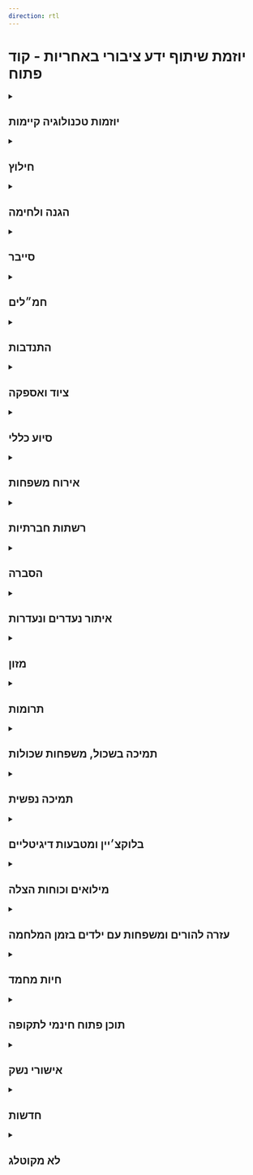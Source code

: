 ```yaml
---
direction: rtl
---
```

# **יוזמת שיתוף ידע ציבורי באחריות - קוד פתוח**

<details class="links-section" id="initiatives">
<summary class="links-section-title" markdown="1" >

## יוזמות טכנולוגיה קיימות

<div class="open-caret"></div>
</summary>
<div class="links-section-content" markdown="1">
{% include_relative docs/_links/initiatives.md %}
</div>
</details>

<details class="links-section"  id="evacuate">
<summary class="links-section-title" markdown="1">

## חילוץ

<div class="open-caret"></div>
</summary>
<div class="links-section-content" markdown="1">
{% include_relative docs/_links/evacuate.md %}
</div>
</details>

<details class="links-section" id="protect">
<summary class="links-section-title" markdown="1">

## הגנה ולחימה

<div class="open-caret"></div>
</summary>
<div class="links-section-content" markdown="1">
{% include_relative docs/_links/protect.md %}
</div>
</details>

<details class="links-section" id="cyber">
<summary class="links-section-title" markdown="1">

## סייבר

<div class="open-caret"></div>
</summary>
<div class="links-section-content" markdown="1">
{% include_relative docs/_links/cyber.md %}
</div>
</details>

<details class="links-section" id="hamal">
<summary class="links-section-title" markdown="1">

## חמ״לים

<div class="open-caret"></div>
</summary>
<div class="links-section-content" markdown="1">
{% include_relative docs/_links/hamal.md %}
</div>
</details>

<details class="links-section"  id="volunteering">
<summary class="links-section-title" markdown="1">

## התנדבות

<div class="open-caret"></div>
</summary>
<div class="links-section-content" markdown="1">
{% include_relative docs/_links/volunteers.md %}
</div>
</details>

<details class="links-section"  id="equipment">
<summary class="links-section-title" markdown="1">

## ציוד ואספקה

<div class="open-caret"></div>
</summary>
<div class="links-section-content" markdown="1">
{% include_relative docs/_links/equipment.md %}
</div>
</details>

<details class="links-section"  id="assistance">
<summary class="links-section-title" markdown="1">

## סיוע כללי

<div class="open-caret"></div>
</summary>
<div class="links-section-content" markdown="1">
{% include_relative docs/_links/assistance.md %}
</div>
</details>

<details class="links-section"  id="hostFamily">
<summary class="links-section-title" markdown="1">

## אירוח משפחות

<div class="open-caret"></div>
</summary>
<div class="links-section-content" markdown="1">
{% include_relative docs/_links/hostFamily.md %}
</div>
</details>

<details class="links-section"  id="socialNetworks">
<summary class="links-section-title" markdown="1">

## רשתות חברתיות

<div class="open-caret"></div>
</summary>
<div class="links-section-content" markdown="1">
{% include_relative docs/_links/socialNetworks.md %}
</div>
</details>

<details class="links-section"  id="hasbara">
<summary class="links-section-title" markdown="1">

## הסברה

<div class="open-caret"></div>
</summary>
<div class="links-section-content" markdown="1">
{% include_relative docs/_links/hasbara.md %}
</div>
</details>

<details class="links-section"  id="needarim">
<summary class="links-section-title" markdown="1">

## איתור נעדרים ונעדרות

<div class="open-caret"></div>
</summary>
<div class="links-section-content" markdown="1">
{% include_relative docs/_links/needarim.md %}
</div>
</details>

<details class="links-section"  id="food">
<summary class="links-section-title" markdown="1">

## מזון

<div class="open-caret"></div>
</summary>
<div class="links-section-content" markdown="1">
{% include_relative docs/_links/food.md %}
</div>
</details>

<details class="links-section"  id="donations">
<summary class="links-section-title" markdown="1">

## תרומות

<div class="open-caret"></div>
</summary>
<div class="links-section-content" markdown="1">
{% include_relative docs/_links/donations.md %}
</div>
</details>

<details class="links-section"  id="support">
<summary class="links-section-title" markdown="1">

## תמיכה בשכול, משפחות שכולות

<div class="open-caret"></div>
</summary>
<div class="links-section-content" markdown="1">
{% include_relative docs/_links/families.md %}
</div>
</details>

<details class="links-section" id="mentalhHealth">
<summary class="links-section-title" markdown="1">

## תמיכה נפשית

<div class="open-caret"></div>
</summary>
<div class="links-section-content" markdown="1">
{% include_relative docs/_links/mentalhHealth.md %}
</div>
</details>

<details class="links-section">
<summary class="links-section-title" markdown="1">

## בלוקצ׳יין ומטבעות דיגיטליים

<div class="open-caret"></div>
</summary>
<div class="links-section-content" markdown="1">
{% include_relative docs/_links/blockchain.md %}
</div>
</details>

<details class="links-section"  id="reserves">
<summary class="links-section-title" markdown="1">

## מילואים וכוחות הצלה

<div class="open-caret"></div>
</summary>
<div class="links-section-content" markdown="1">
{% include_relative docs/_links/reserves.md %}
</div>
</details>

<details class="links-section"  id="parenting">
<summary class="links-section-title" markdown="1">

## עזרה להורים ומשפחות עם ילדים בזמן המלחמה

<div class="open-caret"></div>
</summary>
<div class="links-section-content" markdown="1">
{% include_relative docs/_links/parenting.md %}
</div>
</details>

<details class="links-section"  id="pets">
<summary class="links-section-title" markdown="1">

## חיות מחמד

<div class="open-caret"></div>
</summary>
<div class="links-section-content" markdown="1">
{% include_relative docs/_links/pets.md %}
</div>
</details>

<details class="links-section"  id="freeContent">
<summary class="links-section-title" markdown="1">

## תוכן פתוח חינמי לתקופה

<div class="open-caret"></div>
</summary>
<div class="links-section-content" markdown="1">
{% include_relative docs/_links/freeContent.md %}
</div>
</details>

<details class="links-section"  id="neshek">
<summary class="links-section-title" markdown="1">

## אישורי נשק

<div class="open-caret"></div>
</summary>
<div class="links-section-content" markdown="1">
{% include_relative docs/_links/neshek.md %}
</div>
</details>

<details class="links-section"  id="news">
<summary class="links-section-title" markdown="1">

## חדשות

<div class="open-caret"></div>
</summary>
<div class="links-section-content" markdown="1">
{% include_relative docs/_links/news.md %}
</div>
</details>

<details class="links-section"  id="uncategorized">
<summary class="links-section-title" markdown="1">

## לא מקוטלג

<div class="open-caret"></div>
</summary>
<div class="links-section-content" markdown="1">
{% include_relative docs/_links/uncategorized.md %}
</div>
</details>

